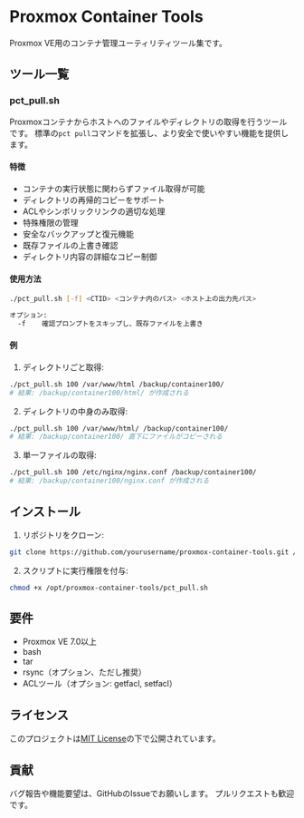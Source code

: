 # Proxmox Container Tools

Proxmox VE用のコンテナ管理ユーティリティツール集です。

## ツール一覧

### pct_pull.sh

Proxmoxコンテナからホストへのファイルやディレクトリの取得を行うツールです。
標準の`pct pull`コマンドを拡張し、より安全で使いやすい機能を提供します。

#### 特徴

- コンテナの実行状態に関わらずファイル取得が可能
- ディレクトリの再帰的コピーをサポート
- ACLやシンボリックリンクの適切な処理
- 特殊権限の管理
- 安全なバックアップと復元機能
- 既存ファイルの上書き確認
- ディレクトリ内容の詳細なコピー制御

#### 使用方法

```bash
./pct_pull.sh [-f] <CTID> <コンテナ内のパス> <ホスト上の出力先パス>

オプション:
  -f    確認プロンプトをスキップし、既存ファイルを上書き
```

#### 例

1. ディレクトリごと取得:
```bash
./pct_pull.sh 100 /var/www/html /backup/container100/
# 結果: /backup/container100/html/ が作成される
```

2. ディレクトリの中身のみ取得:
```bash
./pct_pull.sh 100 /var/www/html/ /backup/container100/
# 結果: /backup/container100/ 直下にファイルがコピーされる
```

3. 単一ファイルの取得:
```bash
./pct_pull.sh 100 /etc/nginx/nginx.conf /backup/container100/
# 結果: /backup/container100/nginx.conf が作成される
```

## インストール

1. リポジトリをクローン:
```bash
git clone https://github.com/yourusername/proxmox-container-tools.git /opt/proxmox-container-tools
```

2. スクリプトに実行権限を付与:
```bash
chmod +x /opt/proxmox-container-tools/pct_pull.sh
```

## 要件

- Proxmox VE 7.0以上
- bash
- tar
- rsync（オプション、ただし推奨）
- ACLツール（オプション: getfacl, setfacl）

## ライセンス

このプロジェクトは[MIT License](LICENSE)の下で公開されています。

## 貢献

バグ報告や機能要望は、GitHubのIssueでお願いします。
プルリクエストも歓迎です。 
